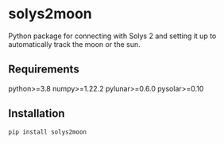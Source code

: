 # solys2moon

Python package for connecting with Solys 2 and setting it up to automatically track the moon
or the sun.

## Requirements

python>=3.8
numpy>=1.22.2
pylunar>=0.6.0
pysolar>=0.10

## Installation

```sh
pip install solys2moon
```
